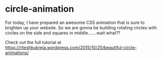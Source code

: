 # circle-animation

For today, I have prepared an awesome CSS animation that is sure to brighten up your website.
So we are gonna be building rotating circles with circles on the side and squares in middle.......wait what??

Check out the  full tutorial at https://riteshkukreja.wordpress.com/2015/10/25/beautiful-circle-animations/
